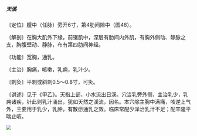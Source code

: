 ##### 天溪

〔定位〕膻中（任脉）旁开6寸，第4肋间隙中（图48）。

〔解剖〕在胸大肌外下缘，前锯肌中，深层有肋间内外肌，有胸外侧动、静脉之支，胸腹壁动、静脉，布有第四肋间神经。

〔功能〕宽胸，通乳。

〔主治〕胸痛，咳嗽，乳痈，乳汁少。

〔刺灸〕平刺或斜刺0.5～0.8寸，可灸。

〔讲述〕见于《甲乙》。天指上部，小水流出日溪。穴当乳旁外侧，主治乳少，乳痈诸疾，针此则乳汁涌出，犹如天然之溪流，因名。本穴除主胸中满痛，咳逆上气外，主要用于乳少，乳肿，有散瘀通乳之效。临床常配少泽治乳汁不足；配丰隆平喘止咳。

<img src="img/图48.jpg" style="zoom:80%;" />
